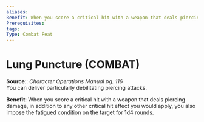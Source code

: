 ```yaml
---
aliases: 
Benefit: When you score a critical hit with a weapon that deals piercing damage, in addition to any other critical hit effect you would apply, you also impose the fatigued condition on the target for 1d4 rounds.
Prerequisites: 
tags: 
Type: Combat Feat
---
```


# Lung Puncture (COMBAT)

**Source**:: _Character Operations Manual pg. 116_  
You can deliver particularly debilitating piercing attacks.

**Benefit**: When you score a critical hit with a weapon that deals piercing damage, in addition to any other critical hit effect you would apply, you also impose the fatigued condition on the target for 1d4 rounds.
